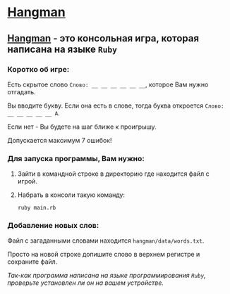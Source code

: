 # [Hangman](https://ru.wikipedia.org/wiki/%D0%92%D0%B8%D1%81%D0%B5%D0%BB%D0%B8%D1%86%D0%B0_(%D0%B8%D0%B3%D1%80%D0%B0))

## [Hangman](https://ru.wikipedia.org/wiki/%D0%92%D0%B8%D1%81%D0%B5%D0%BB%D0%B8%D1%86%D0%B0_(%D0%B8%D0%B3%D1%80%D0%B0)) - это консольная игра, которая написана на языке `Ruby`


### Коротко об игре:

Есть скрытое слово `Слово: __ __ __ __ __ __`, которое Вам нужно отгадать.

Вы вводите букву. Если она есть в слове, тогда буква откроется `Слово: __ __ __ __ __ А`.

Если нет - Вы будете на шаг ближе к проигрышу.

Допускается максимум 7 ошибок!

### Для запуска программы, Вам нужно:

  1. Зайти в командной строке в директорию где находится файл с игрой.

  2. Набрать в консоли такую команду:

     `ruby main.rb`


### Добавление новых слов:

Файл с загаданными словами находится `hangman/data/words.txt`.

Просто на новой строке допишите слово в верхнем регистре и сохраните файл.

*Так-как программа написана на языке программирования `Ruby`, проверьте установлен ли он на вашем устройстве.*
